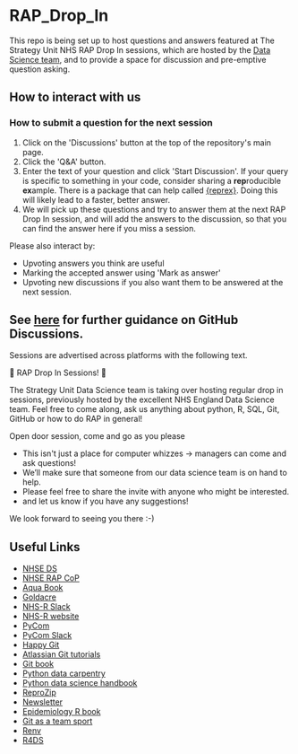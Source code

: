 # RAP_Drop_In

This repo is being set up to host questions and answers featured at The Strategy Unit NHS RAP Drop In sessions, which are hosted by the [Data Science team](https://the-strategy-unit.github.io/data_science/), and to provide a space for discussion and pre-emptive question asking.

## How to interact with us

### How to submit a question for the next session

1.  Click on the 'Discussions' button at the top of the repository's main page.
2.  Click the 'Q&A' button.
3.  Enter the text of your question and click 'Start Discussion'. If your query is specific to something in your code, consider sharing a **rep**roducible **ex**ample. There is a package that can help called [{reprex}](https://reprex.tidyverse.org/). Doing this will likely lead to a faster, better answer.
4.  We will pick up these questions and try to answer them at the next RAP Drop In session, and will add the answers to the discussion, so that you can find the answer here if you miss a session.

Please also interact by:
  -  Upvoting answers you think are useful
  -  Marking the accepted answer using 'Mark as answer'
  -  Upvoting new discussions if you also want them to be answered at the next session.

See [here](https://docs.github.com/en/discussions/collaborating-with-your-community-using-discussions/participating-in-a-discussion) for further guidance on GitHub Discussions.
-----

Sessions are advertised across platforms with the following text.

:mega: RAP Drop In Sessions! :tada:

The Strategy Unit Data Science team is taking over hosting regular drop in sessions, previously hosted by the excellent NHS England Data Science team.
Feel free to come along, ask us anything about python, R, SQL, Git, GitHub or how to do RAP in general! 

Open door session, come and go as you please

-  This isn't just a place for computer whizzes -> managers can come and ask questions!
-  We’ll make sure that someone from our data science team is on hand to help.
-  Please feel free to share the invite with anyone who might be interested.
-  and let us know if you have any suggestions!

We look forward to seeing you there :-)

## Useful Links

- [NHSE DS](https://nhsengland.github.io/datascience/)
- [NHSE RAP CoP](https://nhsdigital.github.io/rap-community-of-practice/)
- [Aqua Book](https://www.gov.uk/government/publications/the-aqua-book-guidance-on-producing-quality-analysis-for-government)
- [Goldacre](https://www.gov.uk/government/publications/better-broader-safer-using-health-data-for-research-and-analysis)
- [NHS-R Slack](https://nhsrcommunity.slack.com/)
- [NHS-R website](https://nhsrcommunity.com/)
- [PyCom](https://nhs-pycom.net/)
- [PyCom Slack](https://join.slack.com/t/nhs-pycom/shared_invite/zt-z6h1hszo-3_w68FdalVM2EATVVdgCuw)
- [Happy Git](https://happygitwithr.com/)
- [Atlassian Git tutorials](https://www.atlassian.com/git/tutorials)
- [Git book](https://git-scm.com/book/en/v2)
- [Python data carpentry](https://datacarpentry.org/lessons/)
- [Python data science handbook](https://jakevdp.github.io/PythonDataScienceHandbook/)
- [ReproZip](https://www.reprozip.org/)
- [Newsletter](https://nhsrcommunity.substack.com/)
- [Epidemiology R book](https://epirhandbook.com/en/)
- [Git as a team sport](https://the-strategy-unit.github.io/data_science/presentations/2024-11-22_github-team-sport-rpysoc/#/title-slide)
- [Renv](https://rstudio.github.io/renv/)
- [R4DS](https://r4ds.hadley.nz/)




